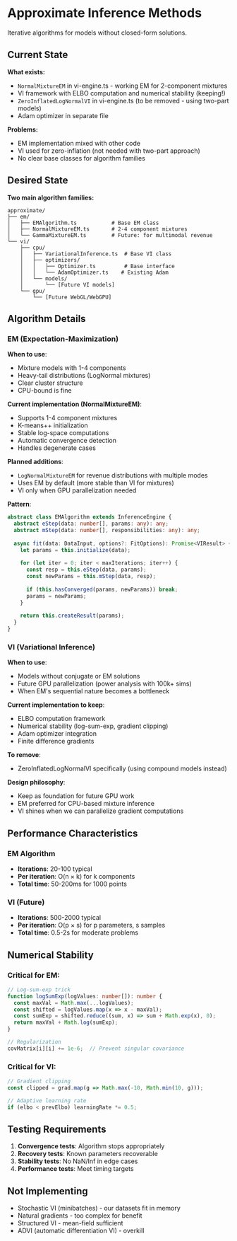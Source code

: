 # Approximate Inference Methods

Iterative algorithms for models without closed-form solutions.

## Current State

**What exists:**
- `NormalMixtureEM` in vi-engine.ts - working EM for 2-component mixtures
- VI framework with ELBO computation and numerical stability (keeping!)
- `ZeroInflatedLogNormalVI` in vi-engine.ts (to be removed - using two-part models)
- Adam optimizer in separate file

**Problems:**
- EM implementation mixed with other code
- VI used for zero-inflation (not needed with two-part approach)
- No clear base classes for algorithm families

## Desired State

**Two main algorithm families:**
```
approximate/
├── em/
│   ├── EMAlgorithm.ts           # Base EM class
│   ├── NormalMixtureEM.ts       # 2-4 component mixtures
│   └── GammaMixtureEM.ts        # Future: for multimodal revenue
└── vi/
    ├── cpu/
    │   ├── VariationalInference.ts  # Base VI class
    │   ├── optimizers/
    │   │   ├── Optimizer.ts         # Base interface
    │   │   └── AdamOptimizer.ts    # Existing Adam
    │   └── models/
    │       └── [Future VI models]
    └── gpu/
        └── [Future WebGL/WebGPU]
```

## Algorithm Details

### EM (Expectation-Maximization)

**When to use**: 
- Mixture models with 1-4 components
- Heavy-tail distributions (LogNormal mixtures)
- Clear cluster structure
- CPU-bound is fine

**Current implementation (NormalMixtureEM)**:
- Supports 1-4 component mixtures
- K-means++ initialization
- Stable log-space computations
- Automatic convergence detection
- Handles degenerate cases

**Planned additions**:
- `LogNormalMixtureEM` for revenue distributions with multiple modes
- Uses EM by default (more stable than VI for mixtures)
- VI only when GPU parallelization needed

**Pattern**:
```typescript
abstract class EMAlgorithm extends InferenceEngine {
  abstract eStep(data: number[], params: any): any;
  abstract mStep(data: number[], responsibilities: any): any;
  
  async fit(data: DataInput, options?: FitOptions): Promise<VIResult> {
    let params = this.initialize(data);
    
    for (let iter = 0; iter < maxIterations; iter++) {
      const resp = this.eStep(data, params);
      const newParams = this.mStep(data, resp);
      
      if (this.hasConverged(params, newParams)) break;
      params = newParams;
    }
    
    return this.createResult(params);
  }
}
```

### VI (Variational Inference)

**When to use**:
- Models without conjugate or EM solutions
- Future GPU parallelization (power analysis with 100k+ sims)
- When EM's sequential nature becomes a bottleneck

**Current implementation to keep**:
- ELBO computation framework
- Numerical stability (log-sum-exp, gradient clipping)
- Adam optimizer integration
- Finite difference gradients

**To remove**:
- ZeroInflatedLogNormalVI specifically (using compound models instead)

**Design philosophy**:
- Keep as foundation for future GPU work
- EM preferred for CPU-based mixture inference
- VI shines when we can parallelize gradient computations

## Performance Characteristics

### EM Algorithm
- **Iterations**: 20-100 typical
- **Per iteration**: O(n × k) for k components
- **Total time**: 50-200ms for 1000 points

### VI (Future)
- **Iterations**: 500-2000 typical  
- **Per iteration**: O(p × s) for p parameters, s samples
- **Total time**: 0.5-2s for moderate problems

## Numerical Stability

### Critical for EM:
```typescript
// Log-sum-exp trick
function logSumExp(logValues: number[]): number {
  const maxVal = Math.max(...logValues);
  const shifted = logValues.map(x => x - maxVal);
  const sumExp = shifted.reduce((sum, x) => sum + Math.exp(x), 0);
  return maxVal + Math.log(sumExp);
}

// Regularization
covMatrix[i][i] += 1e-6;  // Prevent singular covariance
```

### Critical for VI:
```typescript
// Gradient clipping
const clipped = grad.map(g => Math.max(-10, Math.min(10, g)));

// Adaptive learning rate
if (elbo < prevElbo) learningRate *= 0.5;
```

## Testing Requirements

1. **Convergence tests**: Algorithm stops appropriately
2. **Recovery tests**: Known parameters recoverable
3. **Stability tests**: No NaN/Inf in edge cases
4. **Performance tests**: Meet timing targets

## Not Implementing

- Stochastic VI (minibatches) - our datasets fit in memory
- Natural gradients - too complex for benefit
- Structured VI - mean-field sufficient
- ADVI (automatic differentiation VI) - overkill